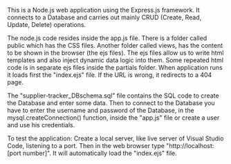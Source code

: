 This is a Node.js web application using the Express.js framework. It connects
to a Database and carries out mainly CRUD (Create, Read, Update, Delete) operations.

The node.js code resides inside the app.js file. There is a folder called
public which has the CSS files. Another folder called views, has the content
to be shown in the browser (the ejs files). The ejs files allow us to write
html templates and also inject dynamic data logic into them. Some repeated html
code is in separate ejs files inside the partials folder. When application runs
it loads first the "index.ejs" file. If the URL is wrong, it redirects to a 404 page.

The "supplier-tracker_DBschema.sql" file contains the SQL code to create the
Database and enter some data. Then to connect to the Database you have to enter
the username and password of the Database, in the mysql.createConnection() function,
inside the "app.js" file or create a user and use his credentials.

To test the application:
Create a local server, like live server of Visual Studio Code, listening to a port.
Then in the web browser type "http://localhost: [port number]". It will automatically
load the "index.ejs" file.
